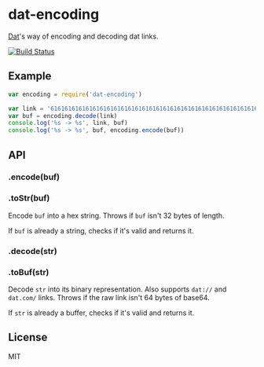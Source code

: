 
# dat-encoding

[Dat](http://dat-data.com/)'s way of encoding and decoding dat links.

[![Build Status](https://travis-ci.org/juliangruber/dat-encoding.svg?branch=master)](https://travis-ci.org/juliangruber/dat-encoding)

## Example

```js
var encoding = require('dat-encoding')

var link = '6161616161616161616161616161616161616161616161616161616161616161'
var buf = encoding.decode(link)
console.log('%s -> %s', link, buf)
console.log('%s -> %s', buf, encoding.encode(buf))
```

## API

### .encode(buf)
### .toStr(buf)

Encode `buf` into a hex string. Throws if `buf` isn't 32 bytes of length.

If `buf` is already a string, checks if it's valid and returns it.

### .decode(str)
### .toBuf(str)

Decode `str` into its binary representation. Also supports `dat://` and `dat.com/` links. Throws if the raw link isn't 64 bytes of base64.

If `str` is already a buffer, checks if it's valid and returns it.

## License

MIT
